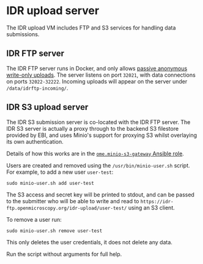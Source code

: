 # IDR upload server

The IDR upload VM includes FTP and S3 services for handling data submissions.


## IDR FTP server

The IDR FTP server runs in Docker, and only allows [passive anonymous write-only uploads](https://github.com/ome/ansible-role-anonymous-ftp/).
The server listens on port `32021`, with data connections on ports `32022-32222`.
Incoming uploads will appear on the server under `/data/idrftp-incoming/`.


## IDR S3 upload server

The IDR S3 submission server is co-located with the IDR FTP server.
The IDR S3 server is actually a proxy through to the backend S3 filestore provided by EBI, and uses Minio's support for proxying S3 whilst overlaying its own authentication.

Details of how this works are in the [`ome.minio-s3-gateway` Ansible role](https://github.com/ome/ansible-role-minio-s3-gateway).

Users are created and removed using the `/usr/bin/minio-user.sh` script.
For example, to add a new user `user-test`:

    sudo minio-user.sh add user-test

The S3 access and secret key will be printed to stdout, and can be passed to the submitter who will be able to write and read to `https://idr-ftp.openmicroscopy.org/idr-upload/user-test/` using an S3 client.

To remove a user run:

    sudo minio-user.sh remove user-test

This only deletes the user credentials, it does not delete any data.

Run the script without arguments for full help.
